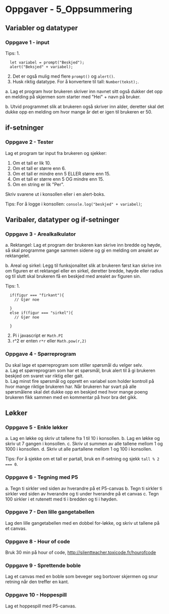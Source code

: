 # Oppgaver - 5_Oppsummering

## Variabler og datatyper

### Oppgave 1 - input

Tips:
1.
```
  let variabel = prompt("Beskjed");
  alert("Beksjed" + variabel);
```
2. Det er også mulig med flere `prompt()` og `alert()`.
3. Husk riktig datatype. For å konvertere til tall: `Number(tekst);`.


a. Lag et program hvor brukeren skriver inn navnet sitt også dukker det opp en melding på skjermen som starter med "Hei" + navn på bruker.

b. Utvid programmet slik at brukeren også skriver inn alder, deretter skal det dukke opp en melding om hvor mange år det er igen til brukeren er 50.

## if-setninger

### Oppgave 2 - Tester

Lag et program tar input fra brukeren og sjekker:  

1. Om et tall er lik 10.
2. Om et tall er større enn 6.
3. Om et tall er mindre enn 5 ELLER større enn 15.
4. Om et tall er større enn 5 OG mindre enn 15.
5. Om en string er lik "Per".  

Skriv svarene ut i konsollen eller i en alert-boks.  

Tips: For å logge i konsollen: `console.log("beskjed" + variabel)`;


## Varibaler, datatyper og if-setninger

### Oppgave 3 - Arealkalkulator

a. Rektangel: Lag et program der brukeren kan skrive inn bredde og høyde, så skal programme gange sammen sidene og gi en melding om arealet av rektangelet.

b. Areal og sirkel: Legg til funksjonalitet slik at brukeren først kan skrive inn om figuren er et rektangel eller en sirkel, deretter bredde, høyde eller radius og til slutt skal brukeren få en beskjed med arealet av figuren sin.

Tips:
1.
```
  if(figur === "firkant"){
    // Gjør noe

  }
  else if(figur === "sirkel"){
    // Gjør noe

  }
```
2. Pi i javascript er `Math.PI`
3. r^2 er enten `r*r` eller `Math.pow(r,2)`

### Oppgave 4 - Spørreprogram

Du skal lage et spørreprogram som stiller spørsmål du velger selv.  
a. Lag et spørreprogram som har et spørsmål, bruk alert til å gi brukeren beskjed om svaret var riktig eller galt.  
b. Lag minst fire spørsmål og opprett en variabel som holder kontroll på hvor mange riktige brukeren har. Når brukeren har svart på alle spørsmålene skal det dukke opp en beskjed med hvor mange poeng brukeren fikk sammen med en kommentar på hvor bra det gikk.  


## Løkker

### Oppgave 5 - Enkle løkker
a. Lag en løkke og skriv ut tallene fra 1 til 10 i konsollen.
b. Lag en løkke og skriv ut 7 gangen i konsollen.
c. Skriv ut summen av alle tallene mellom 1 og 1000 i konsollen.
d. Skriv ut alle partallene mellom 1 og 100 i konsollen.  

Tips: For å sjekke om et tall er partall, bruk en if-setning og sjekk `tall % 2 === 0`.

### Oppgave 6 - Tegning med P5
a. Tegn ti sirkler ved siden av hverandre på et P5-canvas
b. Tegn ti sirkler ti sirkler ved siden av hverandre og ti under hverandre på et canvas
c. Tegn 100 sirkler i et rutenett med ti i bredden og ti i høyden.

### Oppgave 7 - Den lille gangetabellen
Lag den lille gangetabellen med en dobbel for-løkke, og skriv ut tallene på et canvas.

### Oppgave 8 - Hour of code
Bruk 30 min på hour of code, http://silentteacher.toxicode.fr/hourofcode

### Oppgave 9 - Sprettende boble
Lag et canvas med en boble som beveger seg bortover skjermen og snur retning når den treffer en kant.

### Oppgave 10 - Hoppespill
Lag et hoppespill med P5-canvas.